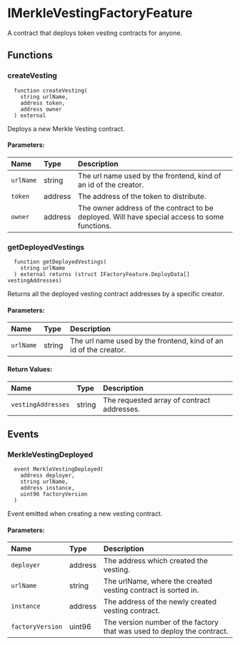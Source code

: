 # IMerkleVestingFactoryFeature

A contract that deploys token vesting contracts for anyone.



## Functions
### createVesting
```solidity
  function createVesting(
    string urlName,
    address token,
    address owner
  ) external
```
Deploys a new Merkle Vesting contract.


#### Parameters:
| Name | Type | Description                                                          |
| :--- | :--- | :------------------------------------------------------------------- |
|`urlName` | string | The url name used by the frontend, kind of an id of the creator.
|`token` | address | The address of the token to distribute.
|`owner` | address | The owner address of the contract to be deployed. Will have special access to some functions.

### getDeployedVestings
```solidity
  function getDeployedVestings(
    string urlName
  ) external returns (struct IFactoryFeature.DeployData[] vestingAddresses)
```
Returns all the deployed vesting contract addresses by a specific creator.


#### Parameters:
| Name | Type | Description                                                          |
| :--- | :--- | :------------------------------------------------------------------- |
|`urlName` | string | The url name used by the frontend, kind of an id of the creator.

#### Return Values:
| Name                           | Type          | Description                                                                  |
| :----------------------------- | :------------ | :--------------------------------------------------------------------------- |
|`vestingAddresses`| string | The requested array of contract addresses.
## Events
### MerkleVestingDeployed
```solidity
  event MerkleVestingDeployed(
    address deployer,
    string urlName,
    address instance,
    uint96 factoryVersion
  )
```
Event emitted when creating a new vesting contract.


#### Parameters:
| Name                           | Type          | Description                                    |
| :----------------------------- | :------------ | :--------------------------------------------- |
|`deployer`| address | The address which created the vesting.
|`urlName`| string | The urlName, where the created vesting contract is sorted in.
|`instance`| address | The address of the newly created vesting contract.
|`factoryVersion`| uint96 | The version number of the factory that was used to deploy the contract.
